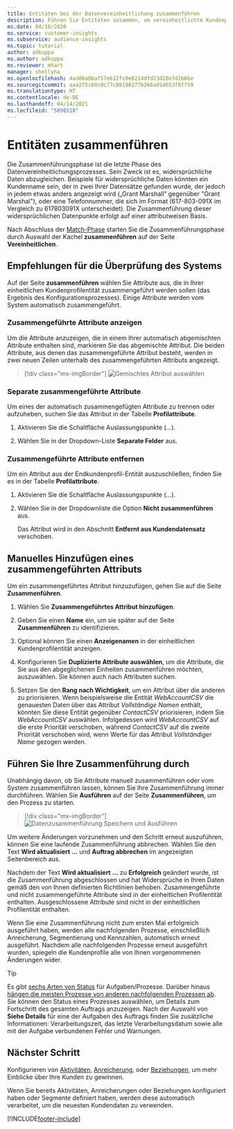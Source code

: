 ```yaml
---
title: Entitäten bei der Datenvereinheitlichung zusammenführen
description: Führen Sie Entitäten zusammen, um vereinheitlichte Kundenprofile zu erstellen.
ms.date: 04/16/2020
ms.service: customer-insights
ms.subservice: audience-insights
ms.topic: tutorial
author: adkuppa
ms.author: adkuppa
ms.reviewer: mhart
manager: shellyha
ms.openlocfilehash: 4ad06a0baf57e612fc0e0214dfd23d28e7d2b6be
ms.sourcegitcommit: aaa275c60c0c77c88196277b266a91d653f8f759
ms.translationtype: HT
ms.contentlocale: de-DE
ms.lasthandoff: 04/14/2021
ms.locfileid: "5896510"
---
```

# <a name="merge-entities"></a>Entitäten zusammenführen

Die Zusammenführungsphase ist die letzte Phase des Datenvereinheitlichungsprozesses. Sein Zweck ist es, widersprüchliche Daten abzugleichen. Beispiele für widersprüchliche Daten könnten ein Kundenname sein, der in zwei Ihrer Datensätze gefunden wurde, der jedoch in jedem etwas anders angezeigt wird („Grant Marshall“ gegenüber "Grant Marshal"), oder eine Telefonnummer, die sich im Format (617-803-091X im Vergleich zu 617803091X unterscheidet). Die Zusammenführung dieser widersprüchlichen Datenpunkte erfolgt auf einer attributweisen Basis.

Nach Abschluss der [Match-Phase](match-entities.md) starten Sie die Zusammenführungsphase durch Auswahl der Kachel **zusammenführen** auf der Seite **Vereinheitlichen**.

## <a name="review-system-recommendations"></a>Empfehlungen für die Überprüfung des Systems

Auf der Seite **zusammenführen** wählen Sie Attribute aus, die in Ihrer einheitlichen Kundenprofilentität zusammengeführt werden sollen (das Ergebnis des Konfigurationsprozesses). Einige Attribute werden vom System automatisch zusammengeführt.

### <a name="view-merged-attributes"></a>Zusammengeführte Attribute anzeigen

Um die Attribute anzuzeigen, die in einem Ihrer automatisch abgemischten Attribute enthalten sind, markieren Sie das abgemischte Attribut. Die beiden Attribute, aus denen das zusammengeführte Attribut besteht, werden in zwei neuen Zeilen unterhalb des zusammengeführten Attributs angezeigt.

> [!div class="mx-imgBorder"]
> ![Gemischtes Attribut auswählen](media/configure-data-merge-profile-attributes.png "Zusammengeführtes Attribut auswählen")

### <a name="separate-merged-attributes"></a>Separate zusammengeführte Attribute

Um eines der automatisch zusammengefügten Attribute zu trennen oder aufzuheben, suchen Sie das Attribut in der Tabelle **Profilattribute**.

1. Aktivieren Sie die Schaltfläche Auslassungspunkte (...).
  
2. Wählen Sie in der Dropdown-Liste **Separate Felder** aus.

### <a name="remove-merged-attributes"></a>Zusammengeführte Attribute entfernen

Um ein Attribut aus der Endkundenprofil-Entität auszuschließen, finden Sie es in der Tabelle **Profilattribute**.

1. Aktivieren Sie die Schaltfläche Auslassungspunkte (...).
  
2. Wählen Sie in der Dropdownliste die Option **Nicht zusammenführen** aus.

   Das Attribut wird in den Abschnitt **Entfernt aus Kundendatensatz** verschoben.

## <a name="manually-add-a-merged-attribute"></a>Manuelles Hinzufügen eines zusammengeführten Attributs

Um ein zusammengeführtes Attribut hinzuzufügen, gehen Sie auf die Seite **Zusammenführen**.

1. Wählen Sie **Zusammengeführtes Attribut hinzufügen**.

2. Geben Sie einen **Name** ein, um sie später auf der Seite **Zusammenführen** zu identifizieren.

3. Optional können Sie einen **Anzeigenamen** in der einheitlichen Kundenprofilentität anzeigen.

4. Konfigurieren Sie **Duplizierte Attribute auswählen**, um die Attribute, die Sie aus den abgeglichenen Einheiten zusammenführen möchten, auszuwählen. Sie können auch nach Attributen suchen.

5. Setzen Sie den **Rang nach Wichtigkeit**, um ein Attribut über die anderen zu priorisieren. Wenn beispielsweise die Entität *WebAccountCSV* die genauesten Daten über das Attribut *Vollständige Namen* enthält, könnten Sie diese Entität gegenüber *ContactCSV* priorisieren, indem Sie *WebAccountCSV* auswählen. Infolgedessen wird *WebAccountCSV* auf die erste Priorität verschoben, während *ContactCSV* auf die zweite Priorität verschoben wird, wenn Werte für das Attribut *Vollständiger Name* gezogen werden.

## <a name="run-your-merge"></a>Führen Sie Ihre Zusammenführung durch

Unabhängig davon, ob Sie Attribute manuell zusammenführen oder vom System zusammenführen lassen, können Sie Ihre Zusammenführung immer durchführen. Wählen Sie **Ausführen** auf der Seite **Zusammenführen**, um den Prozess zu starten.

> [!div class="mx-imgBorder"]
> ![Datenzusammenführung Speichern und Ausführen](media/configure-data-merge-save-run.png "Datenzusammenführung Speichern und Ausführen")

Um weitere Änderungen vorzunehmen und den Schritt erneut auszuführen, können Sie eine laufende Zusammenführung abbrechen. Wählen Sie den Text **Wird aktualisiert ...** und **Auftrag abbrechen** im angezeigten Seitenbereich aus.

Nachdem der Text **Wird aktualisiert ...** zu **Erfolgreich** geändert wurde, ist die Zusammenführung abgeschlossen und hat Widersprüche in Ihren Daten gemäß den von Ihnen definierten Richtlinien behoben. Zusammengeführte und nicht zusammengeführte Attribute sind in der einheitlichen Profilentität enthalten. Ausgeschlossene Attribute sind nicht in der einheitlichen Profilentität enthalten.

Wenn Sie eine Zusammenführung nicht zum ersten Mal erfolgreich ausgeführt haben, werden alle nachfolgenden Prozesse, einschließlich Anreicherung, Segmentierung und Kennzahlen, automatisch erneut ausgeführt. Nachdem alle nachfolgenden Prozesse erneut ausgeführt wurden, spiegeln die Kundenprofile alle von Ihnen vorgenommenen Änderungen wider.

> [!TIP]
> Es gibt [sechs Arten von Status](system.md#status-types) für Aufgaben/Prozesse. Darüber hinaus [hängen die meisten Prozesse von anderen nachfolgenden Prozessen ab](system.md#refresh-policies). Sie können den Status eines Prozesses auswählen, um Details zum Fortschritt des gesamten Auftrags anzuzeigen. Nach der Auswahl von **Siehe Details** für eine der Aufgaben des Auftrags finden Sie zusätzliche Informationen: Verarbeitungszeit, das letzte Verarbeitungsdatum sowie alle mit der Aufgabe verbundenen Fehler und Warnungen.

## <a name="next-step"></a>Nächster Schritt

Konfigurieren von [Aktivitäten](activities.md), [Anreicherung](enrichment-hub.md), oder [Beziehungen](relationships.md), um mehr Einblicke über Ihre Kunden zu gewinnen.

Wenn Sie bereits Aktivitäten, Anreicherungen oder Beziehungen konfiguriert haben oder Segmente definiert haben, werden diese automatisch verarbeitet, um die neuesten Kundendaten zu verwenden.




[!INCLUDE[footer-include](../includes/footer-banner.md)]